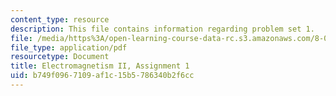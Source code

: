 ```yaml
---
content_type: resource
description: This file contains information regarding problem set 1.
file: /media/https%3A/open-learning-course-data-rc.s3.amazonaws.com/8-07-electromagnetism-ii-fall-2012/b749f0967109af1c15b5786340b2f6cc_MIT8_07F12_pset01.pdf
file_type: application/pdf
resourcetype: Document
title: Electromagnetism II, Assignment 1
uid: b749f096-7109-af1c-15b5-786340b2f6cc
---
```


